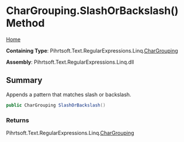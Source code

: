 # CharGrouping\.SlashOrBackslash\(\) Method

[Home](../../../../../../README.md)

**Containing Type**: Pihrtsoft\.Text\.RegularExpressions\.Linq\.[CharGrouping](../README.md)

**Assembly**: Pihrtsoft\.Text\.RegularExpressions\.Linq\.dll

## Summary

Appends a pattern that matches slash or backslash\.

```csharp
public CharGrouping SlashOrBackslash()
```

### Returns

Pihrtsoft\.Text\.RegularExpressions\.Linq\.[CharGrouping](../README.md)

